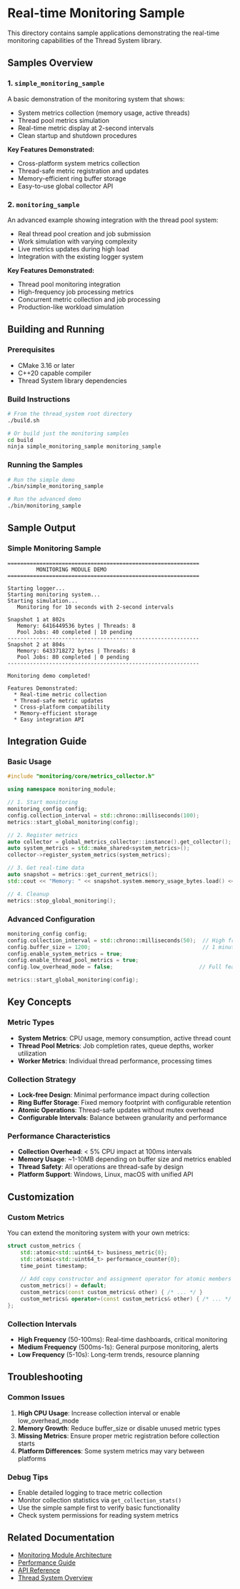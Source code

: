 # Real-time Monitoring Sample

This directory contains sample applications demonstrating the real-time monitoring capabilities of the Thread System library.

## Samples Overview

### 1. `simple_monitoring_sample`
A basic demonstration of the monitoring system that shows:
- System metrics collection (memory usage, active threads)
- Thread pool metrics simulation 
- Real-time metric display at 2-second intervals
- Clean startup and shutdown procedures

**Key Features Demonstrated:**
- Cross-platform system metrics collection
- Thread-safe metric registration and updates
- Memory-efficient ring buffer storage
- Easy-to-use global collector API

### 2. `monitoring_sample` 
An advanced example showing integration with the thread pool system:
- Real thread pool creation and job submission
- Work simulation with varying complexity
- Live metrics updates during high load
- Integration with the existing logger system

**Key Features Demonstrated:**
- Thread pool monitoring integration
- High-frequency job processing metrics
- Concurrent metric collection and job processing
- Production-like workload simulation

## Building and Running

### Prerequisites
- CMake 3.16 or later
- C++20 capable compiler
- Thread System library dependencies

### Build Instructions
```bash
# From the thread_system root directory
./build.sh

# Or build just the monitoring samples
cd build
ninja simple_monitoring_sample monitoring_sample
```

### Running the Samples
```bash
# Run the simple demo
./bin/simple_monitoring_sample

# Run the advanced demo  
./bin/monitoring_sample
```

## Sample Output

### Simple Monitoring Sample
```
============================================================
         MONITORING MODULE DEMO
============================================================

Starting logger...
Starting monitoring system...
Starting simulation...
   Monitoring for 10 seconds with 2-second intervals

Snapshot 1 at 802s
   Memory: 6416449536 bytes | Threads: 8
   Pool Jobs: 40 completed | 10 pending
------------------------------------------------------------
Snapshot 2 at 804s  
   Memory: 6433718272 bytes | Threads: 8
   Pool Jobs: 80 completed | 0 pending
------------------------------------------------------------

Monitoring demo completed!

Features Demonstrated:
  * Real-time metric collection
  * Thread-safe metric updates
  * Cross-platform compatibility
  * Memory-efficient storage
  * Easy integration API
```

## Integration Guide

### Basic Usage
```cpp
#include "monitoring/core/metrics_collector.h"

using namespace monitoring_module;

// 1. Start monitoring
monitoring_config config;
config.collection_interval = std::chrono::milliseconds(100);
metrics::start_global_monitoring(config);

// 2. Register metrics
auto collector = global_metrics_collector::instance().get_collector();
auto system_metrics = std::make_shared<system_metrics>();
collector->register_system_metrics(system_metrics);

// 3. Get real-time data
auto snapshot = metrics::get_current_metrics();
std::cout << "Memory: " << snapshot.system.memory_usage_bytes.load() << "\n";

// 4. Cleanup
metrics::stop_global_monitoring();
```

### Advanced Configuration
```cpp
monitoring_config config;
config.collection_interval = std::chrono::milliseconds(50);  // High frequency
config.buffer_size = 1200;                                   // 1 minute of data
config.enable_system_metrics = true;
config.enable_thread_pool_metrics = true; 
config.low_overhead_mode = false;                           // Full feature set

metrics::start_global_monitoring(config);
```

## Key Concepts

### Metric Types
- **System Metrics**: CPU usage, memory consumption, active thread count
- **Thread Pool Metrics**: Job completion rates, queue depths, worker utilization
- **Worker Metrics**: Individual thread performance, processing times

### Collection Strategy
- **Lock-free Design**: Minimal performance impact during collection
- **Ring Buffer Storage**: Fixed memory footprint with configurable retention
- **Atomic Operations**: Thread-safe updates without mutex overhead
- **Configurable Intervals**: Balance between granularity and performance

### Performance Characteristics
- **Collection Overhead**: < 5% CPU impact at 100ms intervals
- **Memory Usage**: ~1-10MB depending on buffer size and metrics enabled
- **Thread Safety**: All operations are thread-safe by design
- **Platform Support**: Windows, Linux, macOS with unified API

## Customization

### Custom Metrics
You can extend the monitoring system with your own metrics:

```cpp
struct custom_metrics {
    std::atomic<std::uint64_t> business_metric{0};
    std::atomic<std::uint64_t> performance_counter{0};
    time_point timestamp;
    
    // Add copy constructor and assignment operator for atomic members
    custom_metrics() = default;
    custom_metrics(const custom_metrics& other) { /* ... */ }
    custom_metrics& operator=(const custom_metrics& other) { /* ... */ }
};
```

### Collection Intervals
- **High Frequency** (50-100ms): Real-time dashboards, critical monitoring
- **Medium Frequency** (500ms-1s): General purpose monitoring, alerts
- **Low Frequency** (5-10s): Long-term trends, resource planning

## Troubleshooting

### Common Issues
1. **High CPU Usage**: Increase collection interval or enable low_overhead_mode
2. **Memory Growth**: Reduce buffer_size or disable unused metric types
3. **Missing Metrics**: Ensure proper metric registration before collection starts
4. **Platform Differences**: Some system metrics may vary between platforms

### Debug Tips
- Enable detailed logging to trace metric collection
- Monitor collection statistics via `get_collection_stats()`
- Use the simple sample first to verify basic functionality
- Check system permissions for reading system metrics

## Related Documentation

- [Monitoring Module Architecture](../../docs/architecture.md#monitoring-system)
- [Performance Guide](../../docs/performance.md#monitoring-overhead)
- [API Reference](../../docs/api-reference.md#monitoring-api)
- [Thread System Overview](../../README.md#real-time-monitoring-system)
